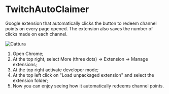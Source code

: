 # TwitchAutoClaimer
Google extension that automatically clicks the button to redeem channel points on every page opened. The extension also saves the number of clicks made on each channel.

![Cattura](https://github.com/LorenzoA98/TwitchAutoClaimer/assets/56697382/1dc29095-7e9d-429d-99aa-4d22a55d77cb)

1. Open Chrome;
2. At the top right, select More (three dots) -> Extension -> Manage extensions;
3. At the top right activate developer mode;
4. At the top left click on "Load unpackaged extension" and select the extension folder;
5. Now you can enjoy seeing how it automatically redeems channel points.
